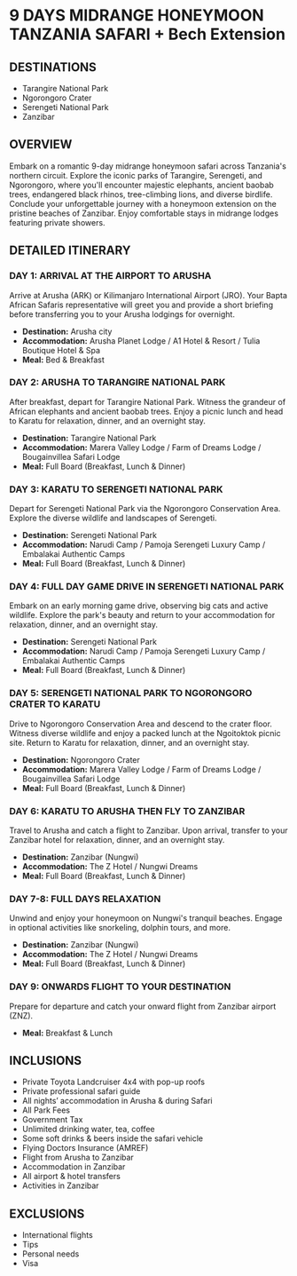 # 9 DAYS MIDRANGE HONEYMOON TANZANIA SAFARI + Bech Extension

## DESTINATIONS

- Tarangire National Park
- Ngorongoro Crater
- Serengeti National Park
- Zanzibar

## OVERVIEW

Embark on a romantic 9-day midrange honeymoon safari across Tanzania's northern circuit. Explore the iconic parks of Tarangire, Serengeti, and Ngorongoro, where you'll encounter majestic elephants, ancient baobab trees, endangered black rhinos, tree-climbing lions, and diverse birdlife. Conclude your unforgettable journey with a honeymoon extension on the pristine beaches of Zanzibar. Enjoy comfortable stays in midrange lodges featuring private showers.

## DETAILED ITINERARY

### DAY 1: ARRIVAL AT THE AIRPORT TO ARUSHA

Arrive at Arusha (ARK) or Kilimanjaro International Airport (JRO). Your Bapta African Safaris representative will greet you and provide a short briefing before transferring you to your Arusha lodgings for overnight.

- **Destination:** Arusha city
- **Accommodation:** Arusha Planet Lodge / A1 Hotel & Resort / Tulia Boutique Hotel & Spa
- **Meal:** Bed & Breakfast

### DAY 2: ARUSHA TO TARANGIRE NATIONAL PARK

After breakfast, depart for Tarangire National Park. Witness the grandeur of African elephants and ancient baobab trees. Enjoy a picnic lunch and head to Karatu for relaxation, dinner, and an overnight stay.

- **Destination:** Tarangire National Park
- **Accommodation:** Marera Valley Lodge / Farm of Dreams Lodge / Bougainvillea Safari Lodge
- **Meal:** Full Board (Breakfast, Lunch & Dinner)

### DAY 3: KARATU TO SERENGETI NATIONAL PARK

Depart for Serengeti National Park via the Ngorongoro Conservation Area. Explore the diverse wildlife and landscapes of Serengeti.

- **Destination:** Serengeti National Park
- **Accommodation:** Narudi Camp / Pamoja Serengeti Luxury Camp / Embalakai Authentic Camps
- **Meal:** Full Board (Breakfast, Lunch & Dinner)

### DAY 4: FULL DAY GAME DRIVE IN SERENGETI NATIONAL PARK

Embark on an early morning game drive, observing big cats and active wildlife. Explore the park's beauty and return to your accommodation for relaxation, dinner, and an overnight stay.

- **Destination:** Serengeti National Park
- **Accommodation:** Narudi Camp / Pamoja Serengeti Luxury Camp / Embalakai Authentic Camps
- **Meal:** Full Board (Breakfast, Lunch & Dinner)

### DAY 5: SERENGETI NATIONAL PARK TO NGORONGORO CRATER TO KARATU

Drive to Ngorongoro Conservation Area and descend to the crater floor. Witness diverse wildlife and enjoy a packed lunch at the Ngoitoktok picnic site. Return to Karatu for relaxation, dinner, and an overnight stay.

- **Destination:** Ngorongoro Crater
- **Accommodation:** Marera Valley Lodge / Farm of Dreams Lodge / Bougainvillea Safari Lodge
- **Meal:** Full Board (Breakfast, Lunch & Dinner)

### DAY 6: KARATU TO ARUSHA THEN FLY TO ZANZIBAR

Travel to Arusha and catch a flight to Zanzibar. Upon arrival, transfer to your Zanzibar hotel for relaxation, dinner, and an overnight stay.

- **Destination:** Zanzibar (Nungwi)
- **Accommodation:** The Z Hotel / Nungwi Dreams
- **Meal:** Full Board (Breakfast, Lunch & Dinner)

### DAY 7-8: FULL DAYS RELAXATION

Unwind and enjoy your honeymoon on Nungwi's tranquil beaches. Engage in optional activities like snorkeling, dolphin tours, and more.

- **Destination:** Zanzibar (Nungwi)
- **Accommodation:** The Z Hotel / Nungwi Dreams
- **Meal:** Full Board (Breakfast, Lunch & Dinner)

### DAY 9: ONWARDS FLIGHT TO YOUR DESTINATION

Prepare for departure and catch your onward flight from Zanzibar airport (ZNZ).

- **Meal:** Breakfast & Lunch

## INCLUSIONS

- Private Toyota Landcruiser 4x4 with pop-up roofs
- Private professional safari guide
- All nights’ accommodation in Arusha & during Safari
- All Park Fees
- Government Tax
- Unlimited drinking water, tea, coffee
- Some soft drinks & beers inside the safari vehicle
- Flying Doctors Insurance (AMREF)
- Flight from Arusha to Zanzibar
- Accommodation in Zanzibar
- All airport & hotel transfers
- Activities in Zanzibar

## EXCLUSIONS

- International flights
- Tips
- Personal needs
- Visa
